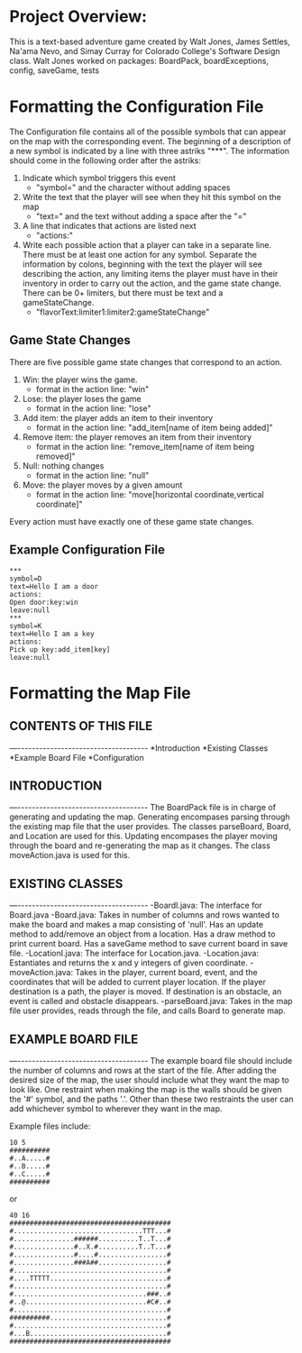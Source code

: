 # Project Overview:
This is a text-based adventure game created by Walt Jones, James Settles, Na'ama Nevo, and Simay Curray for Colorado College's Software Design class. 
Walt Jones worked on packages: BoardPack, boardExceptions, config, saveGame, tests
# Formatting the Configuration File
The Configuration file contains all of the possible symbols that can appear on the map with the corresponding event.
The beginning of a description of a new symbol is indicated by a line with three astriks "***". The information should come in the following order after the astriks:

1. Indicate which symbol triggers this event
    - "symbol=" and the character without adding spaces
2. Write the text that the player will see when they hit this symbol on the map
    - "text=" and the text without adding a space after the "="
3. A line that indicates that actions are listed next
    - "actions:"
4. Write each possible action that a player can take in a separate line. There must be at least one action for any symbol. Separate the information by colons, beginning with the text the player will see describing the action, any limiting items the player must have in their inventory in order to carry out the action, and the game state change. There can be 0+ limiters, but there must be text and a gameStateChange.
    - "flavorText:limiter1:limiter2:gameStateChange"

## Game State Changes
There are five possible game state changes that correspond to an action.
1. Win: the player wins the game.
    - format in the action line: "win"
2. Lose: the player loses the game
    - format in the action line: "lose"
3. Add item: the player adds an item to their inventory
    - format in the action line: "add_item[name of item being added]"
4. Remove item: the player removes an item from their inventory
    - format in the action line: "remove_item[name of item being removed]"
5. Null: nothing changes
   - format in the action line: "null"
6. Move: the player moves by a given amount
    - format in the action line: "move[horizontal coordinate,vertical coordinate]"

Every action must have exactly one of these game state changes.

## Example Configuration File
```
***
symbol=D
text=Hello I am a door
actions:
Open door:key:win
leave:null
***
symbol=K
text=Hello I am a key
actions:
Pick up key:add_item[key]
leave:null
```

# Formatting the Map File

## CONTENTS OF THIS FILE
—------------------------------------
*Introduction
*Existing Classes
*Example Board File
*Configuration


## INTRODUCTION
—------------------------------------
The BoardPack file is in charge of generating and updating the map. Generating encompases parsing through the existing map file 
that the user provides. The classes parseBoard, Board, and Location are used for this. Updating encompases the player moving 
through the board and re-generating the map as it changes. The class moveAction.java is used for this.

## EXISTING CLASSES
—------------------------------------
-BoardI.java: The interface for Board.java
-Board.java: Takes in number of columns and rows wanted to make the board and makes a map consisting of 'null'. Has an update method to add/remove an object from a location. Has a draw method to print current board. Has a saveGame method to save current board in save
file.
-LocationI.java: The interface for Location.java.
-Location.java: Estantiates and returns the x and y integers of given coordinate.
-moveAction.java: Takes in the player, current board, event, and the coordinates that will be added to current player location. If the player destination is a path, the player is moved. If destination is an obstacle, an event is called and obstacle disappears.
-parseBoard.java: Takes in the map file user provides, reads through the file, and calls Board to generate map.

## EXAMPLE BOARD FILE
—------------------------------------
The example board file should include the number of columns and rows at the start of the file. After adding the desired size of
the map, the user should include what they want the map to look like. One restraint when making the map is the walls should be given the '#' symbol, and the paths '.'. Other than these two restraints the user can add whichever symbol to wherever they want in the map. 

Example files include:

```
10 5
##########
#..A.....#
#..B.....#
#..C.....#
##########
```

or

```
40 16
########################################
#................................TTT...#
#...............######..........T..T...#
#...............#..X.#..........T..T...#
#...............#....#.................#
#...............###A##.................#
#......................................#
#....TTTTT.............................#
#......................................#
#.................................###..#
#..@..............................#C#..#
#......................................#
##########.............................#
#......................................#
#...B..................................#
########################################
```